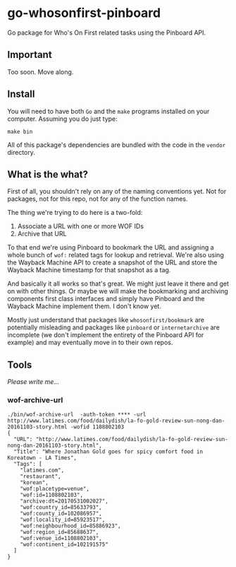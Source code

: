 # go-whosonfirst-pinboard

Go package for Who's On First related tasks using the Pinboard API.

## Important

Too soon. Move along.

## Install

You will need to have both `Go` and the `make` programs installed on your computer. Assuming you do just type:

```
make bin
```

All of this package's dependencies are bundled with the code in the `vendor` directory.

## What is the what?

First of all, you shouldn't rely on any of the naming conventions yet. Not for packages, not for this repo, not for any of the function names.

The thing we're trying to do here is a two-fold:

1. Associate a URL with one or more WOF IDs
2. Archive that URL

To that end we're using Pinboard to bookmark the URL and assigning a whole bunch of `wof:` related tags for lookup and retrieval. We're also using the Wayback Machine API to create a snapshot of the URL and store the Wayback Machine timestamp for that snapshot as a tag.

And basically it all works so that's great. We might just leave it there and get on with other things. Or maybe we will make the bookmarking and archiving components first class interfaces and simply have Pinboard and the Wayback Machine implement them. I don't know yet.

Mostly just understand that packages like `whosonfirst/bookmark` are potentially misleading and packages like `pinboard` or `internetarchive` are incomplete (we don't implement the entirety of the Pinboard API for example) and may eventually move in to their own repos.

## Tools

_Please write me..._

### wof-archive-url

```
./bin/wof-archive-url  -auth-token **** -url http://www.latimes.com/food/dailydish/la-fo-gold-review-sun-nong-dan-20161103-story.html -wofid 1108802103
{
  "URL": "http://www.latimes.com/food/dailydish/la-fo-gold-review-sun-nong-dan-20161103-story.html", 
  "Title": "Where Jonathan Gold goes for spicy comfort food in Koreatown - LA Times", 
  "Tags": [
    "latimes.com", 
    "restaurant", 
    "korean",
    "wof:placetype=venue", 
    "wof:id=1108802103", 
    "archive:dt=20170531002027", 
    "wof:country_id=85633793", 
    "wof:county_id=102086957", 
    "wof:locality_id=85923517", 
    "wof:neighbourhood_id=85886923", 
    "wof:region_id=85688637", 
    "wof:venue_id=1108802103", 
    "wof:continent_id=102191575"
  ]
}
```
